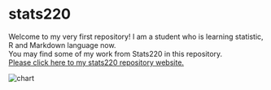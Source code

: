 # stats220
Welcome to my very first repository! I am a student who is learning statistic, R and Markdown language now.  
You may find some of my work from Stats220 in this repository.  
[Please click here to my stats220 repository website.](https://220pmc.github.io/stats220/)




![chart](https://cdn3.iconfinder.com/data/icons/higher-education-icon-set/256/chart.png)  
